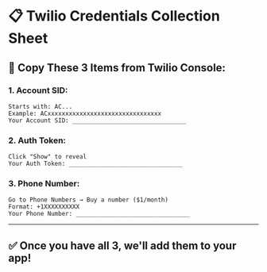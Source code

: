 # 📋 Twilio Credentials Collection Sheet

## 🔑 **Copy These 3 Items from Twilio Console:**

### **1. Account SID:**
```
Starts with: AC...
Example: ACxxxxxxxxxxxxxxxxxxxxxxxxxxxxxxxx
Your Account SID: ________________________________
```

### **2. Auth Token:**
```
Click "Show" to reveal
Your Auth Token: ________________________________
```

### **3. Phone Number:**
```
Go to Phone Numbers → Buy a number ($1/month)
Format: +1XXXXXXXXXX
Your Phone Number: ________________________________
```

---

## ✅ **Once you have all 3, we'll add them to your app!**
